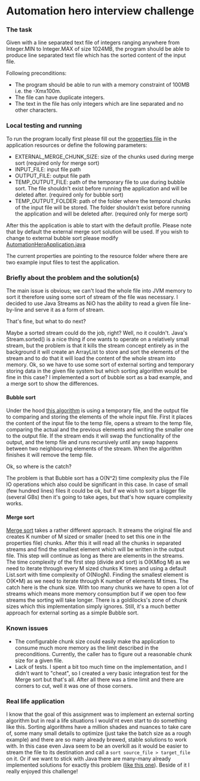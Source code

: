 # Automation hero interview challenge

### The task 

Given with a line separated text file of integers ranging anywhere from Integer.MIN to
Integer.MAX of size 1024MB, the program should be able to produce line separated text
file which has the sorted content of the input file.

Following preconditions:
* The program should be able to run with a memory constraint of 100MB i.e. the
-Xmx100m.
* The file can have duplicate integers.
* The text in the file has only integers which are line separated and no other
characters.

### Local testing and running ###
To run the program locally first please fill out the [properties file](src\main\resources\application.yml) in the application resources 
or define the following parameters: 
* EXTERNAL_MERGE_CHUNK_SIZE: size of the chunks used during merge sort (required only for merge sort)
* INPUT_FILE: input file path
* OUTPUT_FILE: output file path
* TEMP_OUTPUT_FILE: path of the temporary file to use during bubble sort. The file shouldn't exist before running the application and will be deleted after. (required only for bubble sort)
* TEMP_OUTPUT_FOLDER: path of the folder where the temporal chunks of the input file will be stored. The folder shouldn't exist before running the application and will be deleted after. (required only for merge sort)

After this the application is able to start with the default profile.
Please note that by default the external merge sort solution will be used. If you wish to change to external bubble sort please modify [AutomationHeroApplication.java](src\main\java\com\daniel\automationhero\AutomationHeroApplication.java)

The current properties are pointing to the resource folder where there are two example input files to test the application.

### Briefly about the problem and the solution(s) ###
The main issue is obvious; we can't load the whole file into JVM memory to sort it therefore using some sort of stream of the
file was necessary. I decided to use Java Streams as NiO has the ability to read a given file line-by-line and serve it as a form of stream.

That's fine, but what to do next?

Maybe a sorted stream could do the job, right? Well, no it couldn't. Java's Stream.sorted() is a nice thing if one wants to operate on a relatively
small stream, but the problem is that it kills the stream concept entirely as in the background it will create an ArrayList to store and sort the elements of the stream
and to do that it will load the content of the whole stream into memory.
Ok, so we have to use some sort of external sorting and temporary storing data in the given file system but which sorting algorithm would be fine in this case?
I implemented a sort of bubble sort as a bad example, and a merge sort to show the differences.

#### Bubble sort
Under the hood [this algorithm](src\main\java\com\daniel\automationhero\service\BubbleSortService.java) is using a temporary file, and the output file to comparing and storing the elements of the whole input file.
First it places the content of the input file to the temp file, opens a stream to the temp file, comparing the actual and the previous elements and writing the smaller one to the output file.
If the stream ends it will swap the functionality of the output, and the temp file and runs recursively until any swap happens between two neighbouring elements of the stream.
When the algorithm finishes it will remove the temp file.

Ok, so where is the catch?

The problem is that Bubble sort has a O(N^2) time complexity plus the File IO operations which also could be significant in this case. In case of  small (few hundred lines) files it could be ok, but if we wish to
sort a bigger file (several GBs) then it's going to take ages, but that's how square complexity works.

#### Merge sort
[Merge sort](src\main\java\com\daniel\automationhero\service\MergeSortService.java) takes a rather different approach. It streams the original file and creates K number of M sized or smaller (need to set this one in the properties file) chunks.
After this it will read all the chunks in separated streams and find the smallest element which will be written in the output file. This step will continue as long as there are elements in the streams.
The time complexity of the first step (divide and sort) is O(K*M*log M) as we need to iterate through every M sized chunks K times and using a default List.sort with time complexity of O(NlogN).
Finding the smallest element is O(K*M) as we need to iterate through K number of elements M times. 
The catch here is the chunk size. With too many chunks we have to open a lot of streams which means more memory consumption but if we open too few streams the sorting will take longer.
There is a goldilocks's zone of chunk sizes which this implementation simply ignores. Still, it's a much better approach for external sorting as a simple Bubble sort.

### Known issues ###
* The configurable chunk size could easily make tha application to consume much more memory as the limit described in the preconditions. Currently, the caller has to figure out a reasonable chunk size for a given file.
* Lack of tests. I spent a bit too much time on the implementation, and I didn't want to "cheat", so I created a very basic integration test for the Merge sort but that's all. After all there was a time limit and there are corners to cut, well it was one of those corners.

### Real life application
I know that the goal of this assignment was to implement an external sorting algorithm but in real a life situations I would'nt even start to do something like this. 
Sorting algorithms have a million shades and nuances to take care of, some many small details to optimize (just take the batch size as a rough example) and there are so many
already brewed, stable solutions to work with. In this case even Java seem to be an overkill as it would be easier to stream the file to its destination and call a `sort source_file > target_file` on it.
Or if we want to stick with Java there are many-many already implemented solutions for exactly this problem ([like this one](https://mvnrepository.com/artifact/com.google.code.externalsortinginjava/externalsortinginjava)).
Beside of it I really enjoyed this challenge!
